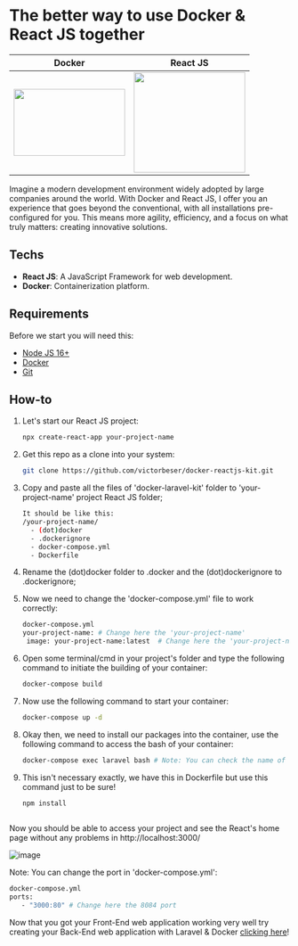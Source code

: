 # The better way to use Docker & React JS together

| Docker | React JS |
|--------|---------|
| <img src="https://www.docker.com/wp-content/uploads/2023/05/symbol_blue-docker-logo.png" width="200px" height="120px" /> | <img src="https://dabeng.github.io/img/reactjs.png" width="200px" height="180px" /> |

Imagine a modern development environment widely adopted by large companies around the world. 
With Docker and React JS, I offer you an experience that goes beyond the conventional, with all installations pre-configured for you. 
This means more agility, efficiency, and a focus on what truly matters: creating innovative solutions.

## Techs

- **React JS**: A JavaScript Framework for web development.
- **Docker**: Containerization platform.

## Requirements

Before we start you will need this:

- [Node JS 16+](https://www.php.net/downloads)
- [Docker](https://www.docker.com/get-started)
- [Git](https://git-scm.com/downloads)

## How-to

1. Let's start our React JS project:

   ```bash
   npx create-react-app your-project-name

2. Get this repo as a clone into your system:

   ```bash
   git clone https://github.com/victorbeser/docker-reactjs-kit.git

3. Copy and paste all the files of 'docker-laravel-kit' folder to 'your-project-name' project React JS folder;
   
   ```bash
   It should be like this:
   /your-project-name/
     - (dot)docker
     - .dockerignore
     - docker-compose.yml
     - Dockerfile

4. Rename the (dot)docker folder to .docker and the (dot)dockerignore to .dockerignore;
5. Now we need to change the 'docker-compose.yml' file to work correctly:
   
   ```bash
   docker-compose.yml
   your-project-name: # Change here the 'your-project-name'
    image: your-project-name:latest  # Change here the 'your-project-name'


6. Open some terminal/cmd in your project's folder and type the following command to initiate the building of your container:
   
   ```bash
   docker-compose build

7. Now use the following command to start your container:
   
   ```bash
   docker-compose up -d

8. Okay then, we need to install our packages into the container, use the following command to access the bash of your container:
   
   ```bash
   docker-compose exec laravel bash # Note: You can check the name of the "service" using the command 'docker-compose ps'


9. This isn't necessary exactly, we have this in Dockerfile but use this command just to be sure!
   
   ```bash
   npm install 
 
Now you should be able to access your project and see the React's home page without any problems in http://localhost:3000/

![image](https://github.com/user-attachments/assets/ec2d62f8-e4cd-4db4-a4ac-397931aab994)



Note: You can change the port in 'docker-compose.yml':

   ```bash
   docker-compose.yml
   ports:
      - "3000:80" # Change here the 8084 port
  ```

Now that you got your Front-End web application working very well try creating your Back-End web application with Laravel & Docker <a href="https://github.com/victorbeser/docker-laravel-kit">clicking here</a>!

